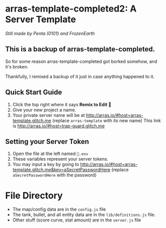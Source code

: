 # arras-template-completed2: A Server Template
*Still made by Penta (0101) and FrozenEarth*

## This is a backup of arras-template-completed.
So for some reason arras-template-completed got borked somehow, and it's broken.

Thankfully, I remixed a backup of it just in case anything happened to it.

## Quick Start Guide

1. Click the top right where it says **Remix to Edit 🎤**
2. Give your new project a name.
3. Your private server name will be at <http://arras.io/#host=arras-template.glitch.me> (replace `arras-template` with its new name)
  This link is <http://arras.io/#host=trap-guard.glitch.me>

## Setting your Server Token

1. Open the file at the left named `🔑.env`
2. These variables represent your server tokens.
3. You may input a key by going to <http://arras.io/#host=arras-template.glitch.me&key=aSecretPasswordHere> (replace `aSecretPasswordHere` with the password)

# File Directory
- The map/config data are in the `config.js` file
- The tank, bullet, and all entity data are in the `lib/definitions.js` file.
- Other stuff (score curve, stat amount) are in the `server.js` file